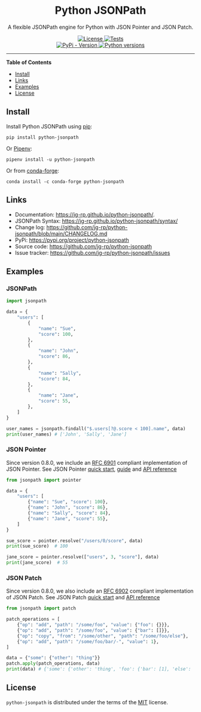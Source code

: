 <h1 align="center">Python JSONPath</h1>

<p align="center">
A flexible JSONPath engine for Python with JSON Pointer and JSON Patch.
</p>

<p align="center">
  <a href="https://github.com/jg-rp/python-jsonpath/blob/main/LICENSE.txt">
    <img src="https://img.shields.io/pypi/l/python-jsonpath?style=flat-square" alt="License">
  </a>
  <a href="https://github.com/jg-rp/python-jsonpath/actions">
    <img src="https://img.shields.io/github/actions/workflow/status/jg-rp/python-jsonpath/tests.yaml?branch=main&label=tests&style=flat-square" alt="Tests">
  </a>
  <br>
  <a href="https://pypi.org/project/python-jsonpath">
    <img src="https://img.shields.io/pypi/v/python-jsonpath.svg?style=flat-square" alt="PyPi - Version">
  </a>
  <a href="https://pypi.org/project/python-jsonpath">
    <img src="https://img.shields.io/pypi/pyversions/python-jsonpath.svg?style=flat-square" alt="Python versions">
  </a>
</p>

---

**Table of Contents**

- [Install](#install)
- [Links](#links)
- [Examples](#examples)
- [License](#license)

## Install

Install Python JSONPath using [pip](https://pip.pypa.io/en/stable/getting-started/):

```console
pip install python-jsonpath
```

Or [Pipenv](https://pipenv.pypa.io/en/latest/):

```console
pipenv install -u python-jsonpath
```

Or from [conda-forge](https://anaconda.org/conda-forge/python-jsonpath):

```console
conda install -c conda-forge python-jsonpath
```

## Links

- Documentation: https://jg-rp.github.io/python-jsonpath/.
- JSONPath Syntax: https://jg-rp.github.io/python-jsonpath/syntax/
- Change log: https://github.com/jg-rp/python-jsonpath/blob/main/CHANGELOG.md
- PyPi: https://pypi.org/project/python-jsonpath
- Source code: https://github.com/jg-rp/python-jsonpath
- Issue tracker: https://github.com/jg-rp/python-jsonpath/issues

## Examples

### JSONPath

```python
import jsonpath

data = {
    "users": [
        {
            "name": "Sue",
            "score": 100,
        },
        {
            "name": "John",
            "score": 86,
        },
        {
            "name": "Sally",
            "score": 84,
        },
        {
            "name": "Jane",
            "score": 55,
        },
    ]
}

user_names = jsonpath.findall("$.users[?@.score < 100].name", data)
print(user_names) # ['John', 'Sally', 'Jane']
```

### JSON Pointer

Since version 0.8.0, we include an [RFC 6901](https://datatracker.ietf.org/doc/html/rfc6901) compliant implementation of JSON Pointer. See JSON Pointer [quick start](https://jg-rp.github.io/python-jsonpath/quickstart/#pointerresolvepointer-data), [guide](https://jg-rp.github.io/python-jsonpath/pointers/) and [API reference](https://jg-rp.github.io/python-jsonpath/api/#jsonpath.JSONPointer)

```python
from jsonpath import pointer

data = {
    "users": [
        {"name": "Sue", "score": 100},
        {"name": "John", "score": 86},
        {"name": "Sally", "score": 84},
        {"name": "Jane", "score": 55},
    ]
}

sue_score = pointer.resolve("/users/0/score", data)
print(sue_score)  # 100

jane_score = pointer.resolve(["users", 3, "score"], data)
print(jane_score)  # 55
```

### JSON Patch

Since version 0.8.0, we also include an [RFC 6902](https://datatracker.ietf.org/doc/html/rfc6902) compliant implementation of JSON Patch. See JSON Patch [quick start](https://jg-rp.github.io/python-jsonpath/quickstart/#patchapplypatch-data) and [API reference](https://jg-rp.github.io/python-jsonpath/api/#jsonpath.JSONPatch)

```python
from jsonpath import patch

patch_operations = [
    {"op": "add", "path": "/some/foo", "value": {"foo": {}}},
    {"op": "add", "path": "/some/foo", "value": {"bar": []}},
    {"op": "copy", "from": "/some/other", "path": "/some/foo/else"},
    {"op": "add", "path": "/some/foo/bar/-", "value": 1},
]

data = {"some": {"other": "thing"}}
patch.apply(patch_operations, data)
print(data) # {'some': {'other': 'thing', 'foo': {'bar': [1], 'else': 'thing'}}}

```

## License

`python-jsonpath` is distributed under the terms of the [MIT](https://spdx.org/licenses/MIT.html) license.
